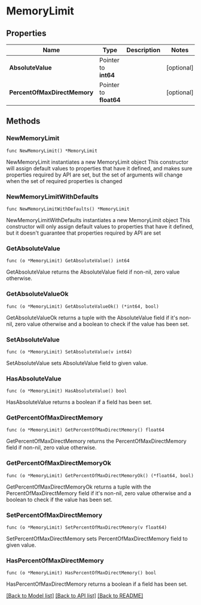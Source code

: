 # MemoryLimit

## Properties

Name | Type | Description | Notes
------------ | ------------- | ------------- | -------------
**AbsoluteValue** | Pointer to **int64** |  | [optional] 
**PercentOfMaxDirectMemory** | Pointer to **float64** |  | [optional] 

## Methods

### NewMemoryLimit

`func NewMemoryLimit() *MemoryLimit`

NewMemoryLimit instantiates a new MemoryLimit object
This constructor will assign default values to properties that have it defined,
and makes sure properties required by API are set, but the set of arguments
will change when the set of required properties is changed

### NewMemoryLimitWithDefaults

`func NewMemoryLimitWithDefaults() *MemoryLimit`

NewMemoryLimitWithDefaults instantiates a new MemoryLimit object
This constructor will only assign default values to properties that have it defined,
but it doesn't guarantee that properties required by API are set

### GetAbsoluteValue

`func (o *MemoryLimit) GetAbsoluteValue() int64`

GetAbsoluteValue returns the AbsoluteValue field if non-nil, zero value otherwise.

### GetAbsoluteValueOk

`func (o *MemoryLimit) GetAbsoluteValueOk() (*int64, bool)`

GetAbsoluteValueOk returns a tuple with the AbsoluteValue field if it's non-nil, zero value otherwise
and a boolean to check if the value has been set.

### SetAbsoluteValue

`func (o *MemoryLimit) SetAbsoluteValue(v int64)`

SetAbsoluteValue sets AbsoluteValue field to given value.

### HasAbsoluteValue

`func (o *MemoryLimit) HasAbsoluteValue() bool`

HasAbsoluteValue returns a boolean if a field has been set.

### GetPercentOfMaxDirectMemory

`func (o *MemoryLimit) GetPercentOfMaxDirectMemory() float64`

GetPercentOfMaxDirectMemory returns the PercentOfMaxDirectMemory field if non-nil, zero value otherwise.

### GetPercentOfMaxDirectMemoryOk

`func (o *MemoryLimit) GetPercentOfMaxDirectMemoryOk() (*float64, bool)`

GetPercentOfMaxDirectMemoryOk returns a tuple with the PercentOfMaxDirectMemory field if it's non-nil, zero value otherwise
and a boolean to check if the value has been set.

### SetPercentOfMaxDirectMemory

`func (o *MemoryLimit) SetPercentOfMaxDirectMemory(v float64)`

SetPercentOfMaxDirectMemory sets PercentOfMaxDirectMemory field to given value.

### HasPercentOfMaxDirectMemory

`func (o *MemoryLimit) HasPercentOfMaxDirectMemory() bool`

HasPercentOfMaxDirectMemory returns a boolean if a field has been set.


[[Back to Model list]](../README.md#documentation-for-models) [[Back to API list]](../README.md#documentation-for-api-endpoints) [[Back to README]](../README.md)


